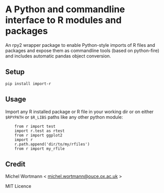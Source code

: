 # A Python and commandline interface to R modules and packages

An rpy2 wrapper package to enable Python-style imports of R files and packages
and expose them as commandline tools (based on python-fire) and includes automatic pandas
object conversion.

## Setup
```
pip install import-r
```

## Usage
Import any R installed package or R file in your working dir or on either `$RPYPATH` or `$R_LIBS` paths
like any other python module:
```
    from r import test
    import r.test as rtest
    from r import ggplot2
    import r
    r.path.append('dir/to/my/rfiles')
    from r import my_rfile
```


## Credit
Michel Wortmann < michel.wortmann@ouce.ox.ac.uk >

MIT Licence